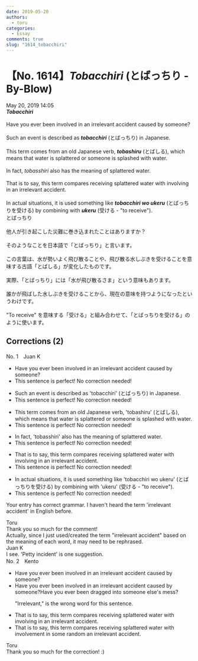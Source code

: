 ```yaml
---
date: 2019-05-20
authors:
  - toru
categories:
  - Essay
comments: true
slug: "1614_tobacchiri"
---
```


# 【No. 1614】<strong><em>Tobacchiri</em></strong> (とばっちり - By-Blow)
<div class="date">May 20, 2019 14:05</div>
<div id="post"><div id="body_show_ori">
<strong><em>Tobacchiri</em></strong><br/><br/>Have you ever been involved in an irrelevant accident caused by someone?<br/><br/>Such an event is described as <strong><em>tobacchiri</em></strong> (とばっちり) in Japanese.<br/><br/>This term comes from an old Japanese verb, <strong><em>tobashiru</em></strong> (とばしる), which means that water is splattered or someone is splashed with water.<br/><br/>In fact, <em>tobasshiri</em> also has the meaning of splattered water.<br/><br/>That is to say, this term compares receiving splattered water with involving in an irrelevant accident.<br/><br/>In actual situations, it is used something like <strong><em>tobacchiri wo ukeru</em></strong> (とばっちりを受ける) by combining with <strong><em>ukeru</em></strong> (受ける - "to receive").
</div></div>

<!-- more -->

<div id="post_ja"><div id="body_show_mo">
とばっちり<br/><br/>他人が引き起こした災難に巻き込まれたことはありますか？<br/><br/>そのようなことを日本語で「とばっちり」と言います。<br/><br/>この言葉は、水が勢いよく飛び散ることや、飛び散る水しぶきを受けることを意味する古語「とばしる」が変化したものです。<br/><br/>実際、「とばっちり」には「水が飛び散るさま」という意味もあります。<br/><br/>誰かが飛ばした水しぶきを受けることから、現在の意味を持つようになったというわけです。<br/><br/>"To receive" を意味する「受ける」と組み合わせて、「とばっちりを受ける」のように使います。
</div></div>

## Corrections (2)
<div id="block"><div class="first_name"> No. 1　<span class="just_name">Juan K</span></div><div id="block2">
<ul class="correction_field">
<li class="incorrect">Have you ever been involved in an irrelevant accident caused by someone?</li>
<li class="corrected perfect">This sentence is perfect! No correction needed!</li>
</ul>
<ul class="correction_field">
<li class="incorrect">Such an event is described as 'tobacchiri' (とばっちり) in Japanese.</li>
<li class="corrected perfect">This sentence is perfect! No correction needed!</li>
</ul>
<ul class="correction_field">
<li class="incorrect">This term comes from an old Japanese verb, 'tobashiru' (とばしる), which means that water is splattered or someone is splashed with water.</li>
<li class="corrected perfect">This sentence is perfect! No correction needed!</li>
</ul>
<ul class="correction_field">
<li class="incorrect">In fact, 'tobasshiri' also has the meaning of splattered water.</li>
<li class="corrected perfect">This sentence is perfect! No correction needed!</li>
</ul>
<ul class="correction_field">
<li class="incorrect">That is to say, this term compares receiving splattered water with involving in an irrelevant accident.</li>
<li class="corrected perfect">This sentence is perfect! No correction needed!</li>
</ul>
<ul class="correction_field">
<li class="incorrect">In actual situations, it is used something like 'tobacchiri wo ukeru' (とばっちりを受ける) by combining with 'ukeru' (受ける - "to receive").</li>
<li class="corrected perfect">This sentence is perfect! No correction needed!</li>
</ul>
<p class="comment_small">
 Your entry has correct grammar.  I haven't heard the term 'irrelevant accident' in English before.
</p>

</div><div class="name"><span class="just_name">Toru</span><br>
Thank you so much for the comment!<br/>Actually, since I just used/created the term "irrelevant accident" based on the meaning of each word, it may need to be rephrased.
</div>
<div class="name"><span class="just_name">Juan K</span><br>
I see. 'Petty incident' is one suggestion.
</div>
</div>
<div id="block"><div class="first_name"> No. 2　<span class="just_name">Kento</span></div><div id="block2">
<ul class="correction_field">
<li class="incorrect">Have you ever been involved in an irrelevant accident caused by someone?</li>
<li class="corrected correct">
Have you ever been involved in an irrelevant accident caused by someone?<span class="f_blue">Have you ever been dragged into someone else's mess?</span>
<p class="correction_comment">"Irrelevant," is the wrong word for this sentence.</p>
</li>
</ul>
<ul class="correction_field">
<li class="incorrect">That is to say, this term compares receiving splattered water with involving in an irrelevant accident.</li>
<li class="corrected correct">
That is to say, this term compares receiving splattered water with involv<span class="f_blue">ement</span> in <span class="f_blue">some random</span> <span class="sline">an irrelevant</span> accident.
</li>
</ul>
</div><div class="name"><span class="just_name">Toru</span><br>
Thank you so much for the correction! :)
</div>
</div>

